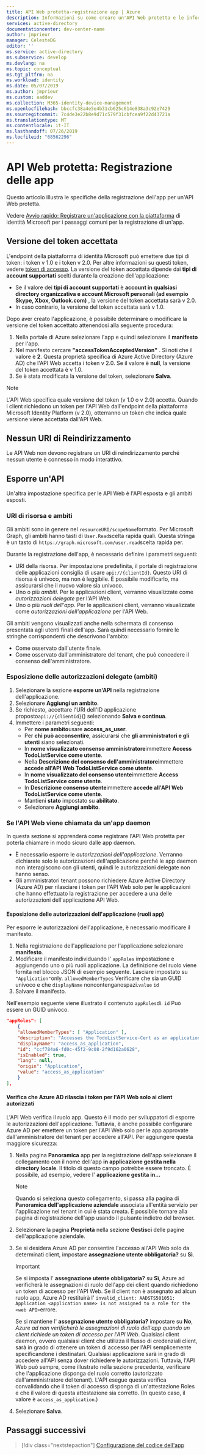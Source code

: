 ```yaml
---
title: API Web protetta-registrazione app | Azure
description: Informazioni su come creare un'API Web protetta e le informazioni necessarie per registrare l'app.
services: active-directory
documentationcenter: dev-center-name
author: jmprieur
manager: CelesteDG
editor: ''
ms.service: active-directory
ms.subservice: develop
ms.devlang: na
ms.topic: conceptual
ms.tgt_pltfrm: na
ms.workload: identity
ms.date: 05/07/2019
ms.author: jmprieur
ms.custom: aaddev
ms.collection: M365-identity-device-management
ms.openlocfilehash: bbccfc38a4e5e4b31cb625c614e838a3c92e7429
ms.sourcegitcommit: 7c4de3e22b8e9d71c579f31cbfcea9f22d43721a
ms.translationtype: MT
ms.contentlocale: it-IT
ms.lasthandoff: 07/26/2019
ms.locfileid: "68562296"
---
```

# <a name="protected-web-api-app-registration"></a>API Web protetta: Registrazione delle app

Questo articolo illustra le specifiche della registrazione dell'app per un'API Web protetta.

Vedere [Avvio rapido: Registrare un'applicazione con la piattaforma](quickstart-register-app.md) di identità Microsoft per i passaggi comuni per la registrazione di un'app.

## <a name="accepted-token-version"></a>Versione del token accettata

L'endpoint della piattaforma di identità Microsoft può emettere due tipi di token: i token v 1.0 e i token v 2.0. Per altre informazioni su questi token, vedere [token di accesso](access-tokens.md). La versione del token accettata dipende dai **tipi di account supportati** scelti durante la creazione dell'applicazione:

- Se il valore dei **tipi di account supportati** è **account in qualsiasi directory organizzativa e account Microsoft personali (ad esempio Skype, Xbox, Outlook.com)** , la versione del token accettata sarà v 2.0.
- In caso contrario, la versione del token accettata sarà v 1.0.

Dopo aver creato l'applicazione, è possibile determinare o modificare la versione del token accettato attenendosi alla seguente procedura:

1. Nella portale di Azure selezionare l'app e quindi selezionare il **manifesto** per l'app.
2. Nel manifesto cercare **"accessTokenAcceptedVersion"** . Si noti che il valore è **2**. Questa proprietà specifica di Azure Active Directory (Azure AD) che l'API Web accetta i token v 2.0. Se il valore è **null**, la versione del token accettata è v 1.0.
3. Se è stata modificata la versione del token, selezionare **Salva**.

> [!NOTE]
> L'API Web specifica quale versione del token (v 1.0 o v 2.0) accetta. Quando i client richiedono un token per l'API Web dall'endpoint della piattaforma Microsoft Identity Platform (v 2.0), otterranno un token che indica quale versione viene accettata dall'API Web.

## <a name="no-redirect-uri"></a>Nessun URI di Reindirizzamento

Le API Web non devono registrare un URI di reindirizzamento perché nessun utente è connesso in modo interattivo.

## <a name="expose-an-api"></a>Esporre un'API

Un'altra impostazione specifica per le API Web è l'API esposta e gli ambiti esposti.

### <a name="resource-uri-and-scopes"></a>URI di risorsa e ambiti

Gli ambiti sono in genere nel `resourceURI/scopeName`formato. Per Microsoft Graph, gli ambiti hanno tasti di `User.Read`scelta rapida quali. Questa stringa è un tasto di `https://graph.microsoft.com/user.read`scelta rapida per.

Durante la registrazione dell'app, è necessario definire i parametri seguenti:

- URI della risorsa. Per impostazione predefinita, il portale di registrazione delle applicazioni consiglia di usare `api://{clientId}`. Questo URI di risorsa è univoco, ma non è leggibile. È possibile modificarlo, ma assicurarsi che il nuovo valore sia univoco.
- Uno o più *ambiti*. Per le applicazioni client, verranno visualizzate come *autorizzazioni delegate* per l'API Web.
- Uno o più *ruoli dell'app*. Per le applicazioni client, verranno visualizzate come *autorizzazioni dell'applicazione* per l'API Web.

Gli ambiti vengono visualizzati anche nella schermata di consenso presentata agli utenti finali dell'app. Sarà quindi necessario fornire le stringhe corrispondenti che descrivono l'ambito:

- Come osservato dall'utente finale.
- Come osservato dall'amministratore del tenant, che può concedere il consenso dell'amministratore.

### <a name="exposing-delegated-permissions-scopes"></a>Esposizione delle autorizzazioni delegate (ambiti)

1. Selezionare la sezione **esporre un'API** nella registrazione dell'applicazione.
1. Selezionare **Aggiungi un ambito**.
1. Se richiesto, accettare l'URI dell'ID applicazione proposto`api://{clientId}`() selezionando **Salva e continua**.
1. Immettere i parametri seguenti:
      - Per **nome ambito**usare **access_as_user**.
      - Per **chi può acconsentire**, assicurarsi che **gli amministratori e gli utenti** siano selezionati.
      - In **nome visualizzato consenso amministratore**immettere **Access TodoListService come utente**.
      - Nella **Descrizione del consenso dell'amministratore**immettere **accede all'API Web TodoListService come utente**.
      - In **nome visualizzato del consenso utente**immettere **Access TodoListService come utente**.
      - In **Descrizione consenso utente**immettere **accede all'API Web TodoListService come utente**.
      - Mantieni **stato** impostato su **abilitato**.
      - Selezionare **Aggiungi ambito**.

### <a name="if-your-web-api-is-called-by-a-daemon-app"></a>Se l'API Web viene chiamata da un'app daemon

In questa sezione si apprenderà come registrare l'API Web protetta per poterla chiamare in modo sicuro dalle app daemon.

- È necessario esporre le *autorizzazioni dell'applicazione*. Verranno dichiarate solo le autorizzazioni dell'applicazione perché le app daemon non interagiscono con gli utenti, quindi le autorizzazioni delegate non hanno senso.
- Gli amministratori tenant possono richiedere Azure Active Directory (Azure AD) per rilasciare i token per l'API Web solo per le applicazioni che hanno effettuato la registrazione per accedere a una delle autorizzazioni dell'applicazione API Web.

#### <a name="exposing-application-permissions-app-roles"></a>Esposizione delle autorizzazioni dell'applicazione (ruoli app)

Per esporre le autorizzazioni dell'applicazione, è necessario modificare il manifesto.

1. Nella registrazione dell'applicazione per l'applicazione selezionare **manifesto**.
1. Modificare il manifesto individuando l' `appRoles` impostazione e aggiungendo uno o più ruoli applicazione. La definizione del ruolo viene fornita nel blocco JSON di esempio seguente. Lasciare impostato su `"Application"`only. `allowedMemberTypes` Verificare che sia un GUID univoco e che `displayName` noncontenganospazi.`value` `id`
1. Salvare il manifesto.

Nell'esempio seguente viene illustrato il contenuto `appRoles`di. `id` Può essere un GUID univoco.

```JSon
"appRoles": [
    {
    "allowedMemberTypes": [ "Application" ],
    "description": "Accesses the TodoListService-Cert as an application.",
    "displayName": "access_as_application",
    "id": "ccf784a6-fd0c-45f2-9c08-2f9d162a0628",
    "isEnabled": true,
    "lang": null,
    "origin": "Application",
    "value": "access_as_application"
    }
],
```

#### <a name="ensuring-that-azure-ad-issues-tokens-for-your-web-api-to-only-allowed-clients"></a>Verifica che Azure AD rilascia i token per l'API Web solo ai client autorizzati

L'API Web verifica il ruolo app. Questo è il modo per sviluppatori di esporre le autorizzazioni dell'applicazione. Tuttavia, è anche possibile configurare Azure AD per emettere un token per l'API Web solo per le app approvate dall'amministratore del tenant per accedere all'API. Per aggiungere questa maggiore sicurezza:

1. Nella pagina **Panoramica** app per la registrazione dell'app selezionare il collegamento con il nome dell'app **in applicazione gestita nella directory locale**. Il titolo di questo campo potrebbe essere troncato. È possibile, ad esempio, vedere l' **applicazione gestita in...**

   > [!NOTE]
   >
   > Quando si seleziona questo collegamento, si passa alla pagina di **Panoramica dell'applicazione aziendale** associata all'entità servizio per l'applicazione nel tenant in cui è stata creata. È possibile tornare alla pagina di registrazione dell'app usando il pulsante indietro del browser.

1. Selezionare la pagina **Proprietà** nella sezione **Gestisci** delle pagine dell'applicazione aziendale.
1. Se si desidera Azure AD per consentire l'accesso all'API Web solo da determinati client, impostare **assegnazione utente obbligatoria?** su **Sì**.

   > [!IMPORTANT]
   >
   > Se si imposta l' **assegnazione utente obbligatoria?** su **Sì**, Azure ad verificherà le assegnazioni di ruolo dell'app dei client quando richiedono un token di accesso per l'API Web. Se il client non è assegnato ad alcun ruolo app, Azure AD restituirà l' `invalid_client: AADSTS501051: Application <application name> is not assigned to a role for the <web API>`errore.
   >
   > Se si mantiene l' **assegnazione utente obbligatoria?** impostare su **No**, *Azure ad non verificherà le assegnazioni di ruolo dell'app quando un client richiede un token di accesso per l'API Web*. Qualsiasi client daemon, ovvero qualsiasi client che utilizza il flusso di credenziali client, sarà in grado di ottenere un token di accesso per l'API semplicemente specificandone i destinatari. Qualsiasi applicazione sarà in grado di accedere all'API senza dover richiedere le autorizzazioni. Tuttavia, l'API Web può sempre, come illustrato nella sezione precedente, verificare che l'applicazione disponga del ruolo corretto (autorizzato dall'amministratore del tenant). L'API esegue questa verifica convalidando che il token di accesso disponga di un'attestazione Roles e che il valore di questa attestazione sia corretto. (In questo caso, il valore è `access_as_application`.)

1. Selezionare **Salva**.

## <a name="next-steps"></a>Passaggi successivi

> [!div class="nextstepaction"]
> [Configurazione del codice dell'app](scenario-protected-web-api-app-configuration.md)
